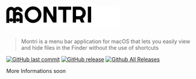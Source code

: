# <img alt="Montri" src="/assets/logo.svg" width="300">
> Montri is a menu bar application for macOS that lets you easily view and hide files in the Finder without the use of shortcuts

[![GitHub last commit](https://img.shields.io/github/last-commit/ArturGuedes/Montri.svg)]()
[![GitHub release](https://img.shields.io/github/release/ArturGuedes/Montri.svg)]()
[![Github All Releases](https://img.shields.io/github/downloads/ArturGuedes/Montri/total.svg)]()


More Informations soon